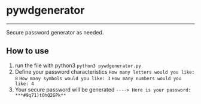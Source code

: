# pywdgenerator

---

Secure password generator as needed.

## How to use

1. run the file with python3
    `python3 pywdgenerator.py`
2. Define your password characteristics
    `How many letters would you like: 8`
    `How many symbols would you like: 3`
    `How many numbers would you like: 4`
3. Your secure password will be generated
    `----> Here is your password: ***#9q71)tOhQ2GPk**`
